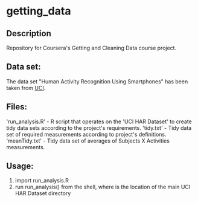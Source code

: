 # getting_data

## Description
Repository for Coursera's Getting and Cleaning Data course project.

## Data set:
The data set "Human Activity Recognition Using Smartphones" has been taken from [UCI](http://archive.ics.uci.edu/ml/datasets/Human+Activity+Recognition+Using+Smartphones).

## Files:

'run_analysis.R' 	- R script that operates on the 'UCI HAR Dataset' to create tidy data sets according to the project's requirements.
'tidy.txt'		- Tidy data set of required measurements according to project's definitions.
'meanTidy.txt'	- Tidy data set of averages of Subjects X Activities measurements.

## Usage:
1. import run_analysis.R
2. run run_analysis(<location>) from the shell, where <location> is the location of the main UCI HAR Dataset directory



